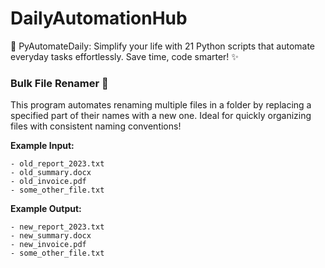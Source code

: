 # DailyAutomationHub

🚀 PyAutomateDaily: Simplify your life with 21 Python scripts that automate everyday tasks effortlessly. Save time, code smarter! ✨

### Bulk File Renamer 📂

This program automates renaming multiple files in a folder by replacing a specified part of their names with a new one. Ideal for quickly organizing files with consistent naming conventions!

**Example Input:**
```
- old_report_2023.txt
- old_summary.docx
- old_invoice.pdf
- some_other_file.txt
```

**Example Output:**
```
- new_report_2023.txt
- new_summary.docx
- new_invoice.pdf
- some_other_file.txt
```